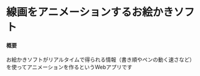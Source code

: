 線画をアニメーションするお絵かきソフト
================
#### 概要
お絵かきソフトがリアルタイムで得られる情報（書き順やペンの動く速さなど）を使ってアニメーションを作るというWebアプリです  
  
  
